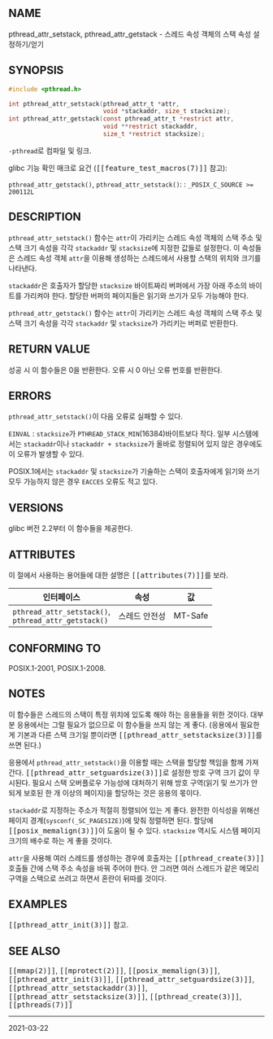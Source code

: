 ## NAME

pthread_attr_setstack, pthread_attr_getstack - 스레드 속성 객체의 스택 속성 설정하기/얻기

## SYNOPSIS

```c
#include <pthread.h>

int pthread_attr_setstack(pthread_attr_t *attr,
                          void *stackaddr, size_t stacksize);
int pthread_attr_getstack(const pthread_attr_t *restrict attr,
                          void **restrict stackaddr,
                          size_t *restrict stacksize);
```

`-pthread`로 컴파일 및 링크.

glibc 기능 확인 매크로 요건 (<tt>[[feature_test_macros(7)]]</tt> 참고):

`pthread_attr_getstack()`, `pthread_attr_setstack()`:
:   `_POSIX_C_SOURCE >= 200112L`

## DESCRIPTION

`pthread_attr_setstack()` 함수는 `attr`이 가리키는 스레드 속성 객체의 스택 주소 및 스택 크기 속성을 각각 `stackaddr` 및 `stacksize`에 지정한 값들로 설정한다. 이 속성들은 스레드 속성 객체 `attr`을 이용해 생성하는 스레드에서 사용할 스택의 위치와 크기를 나타낸다.

`stackaddr`은 호출자가 할당한 `stacksize` 바이트짜리 버퍼에서 가장 아래 주소의 바이트를 가리켜야 한다. 할당한 버퍼의 페이지들은 읽기와 쓰기가 모두 가능해야 한다.

`pthread_attr_getstack()` 함수는 `attr`이 가리키는 스레드 속성 객체의 스택 주소 및 스택 크기 속성을 각각 `stackaddr` 및 `stacksize`가 가리키는 버퍼로 반환한다.

## RETURN VALUE

성공 시 이 함수들은 0을 반환한다. 오류 시 0 아닌 오류 번호를 반환한다.

## ERRORS

`pthread_attr_setstack()`이 다음 오류로 실패할 수 있다.

`EINVAL`
:   `stacksize`가 `PTHREAD_STACK_MIN`(16384)바이트보다 작다. 일부 시스템에서는 `stackaddr`이나 `stackaddr + stacksize`가 올바로 정렬되어 있지 않은 경우에도 이 오류가 발생할 수 있다.

POSIX.1에서는 `stackaddr` 및 `stacksize`가 기술하는 스택이 호출자에게 읽기와 쓰기 모두 가능하지 않은 경우 `EACCES` 오류도 적고 있다.

## VERSIONS

glibc 버전 2.2부터 이 함수들을 제공한다.

## ATTRIBUTES

이 절에서 사용하는 용어들에 대한 설명은 <tt>[[attributes(7)]]</tt>를 보라.

| 인터페이스 | 속성 | 값 |
| --- | --- | --- |
| `pthread_attr_setstack()`,<br>`pthread_attr_getstack()` | 스레드 안전성 | MT-Safe |

## CONFORMING TO

POSIX.1-2001, POSIX.1-2008.

## NOTES

이 함수들은 스레드의 스택이 특정 위치에 있도록 해야 하는 응용들을 위한 것이다. 대부분 응용에서는 그럴 필요가 없으므로 이 함수들을 쓰지 않는 게 좋다. (응용에서 필요한 게 기본과 다른 스택 크기일 뿐이라면 <tt>[[pthread_attr_setstacksize(3)]]</tt>를 쓰면 된다.)

응용에서 `pthread_attr_setstack()`을 이용할 때는 스택을 할당할 책임을 함께 가져간다. <tt>[[pthread_attr_setguardsize(3)]]</tt>로 설정한 방호 구역 크기 값이 무시된다. 필요시 스택 오버플로우 가능성에 대처하기 위해 방호 구역(읽기 및 쓰기가 안 되게 보호된 한 개 이상의 페이지)을 할당하는 것은 응용의 몫이다.

`stackaddr`로 지정하는 주소가 적절히 정렬되어 있는 게 좋다. 완전한 이식성을 위해선 페이지 경계(`sysconf(_SC_PAGESIZE)`)에 맞춰 정렬하면 된다. 할당에 <tt>[[posix_memalign(3)]]</tt>이 도움이 될 수 있다. `stacksize` 역시도 시스템 페이지 크기의 배수로 하는 게 좋을 것이다.

`attr`을 사용해 여러 스레드를 생성하는 경우에 호출자는 <tt>[[pthread_create(3)]]</tt> 호출들 간에 스택 주소 속성을 바꿔 주어야 한다. 안 그러면 여러 스레드가 같은 메모리 구역을 스택으로 쓰려고 하면서 혼란이 뒤따를 것이다.

## EXAMPLES

<tt>[[pthread_attr_init(3)]]</tt> 참고.

## SEE ALSO

<tt>[[mmap(2)]]</tt>, <tt>[[mprotect(2)]]</tt>, <tt>[[posix_memalign(3)]]</tt>, <tt>[[pthread_attr_init(3)]]</tt>, <tt>[[pthread_attr_setguardsize(3)]]</tt>, <tt>[[pthread_attr_setstackaddr(3)]]</tt>, <tt>[[pthread_attr_setstacksize(3)]]</tt>, <tt>[[pthread_create(3)]]</tt>, <tt>[[pthreads(7)]]</tt>

----

2021-03-22
